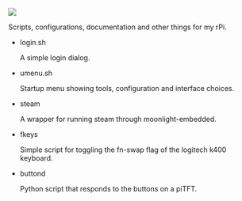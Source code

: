 ![](http://rosieduncanblog.com/wp-content/uploads/2013/01/Raspberry-Pi-logo.jpg)

Scripts, configurations, documentation and other things for my rPi.

* login.sh

	A simple login dialog.

* umenu.sh

	Startup menu showing tools, configuration and interface choices.

* steam

	A wrapper for running steam through moonlight-embedded.

* fkeys

    Simple script for toggling the fn-swap flag of the logitech k400 keyboard.

* buttond

    Python script that responds to the buttons on a piTFT.
